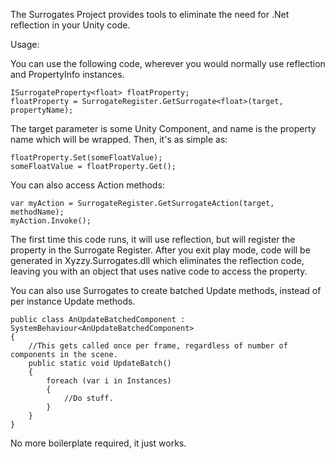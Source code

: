 
The Surrogates Project provides tools to eliminate the need for .Net reflection in your Unity code.


Usage: 

You can use the following code, wherever you would normally use reflection and PropertyInfo instances.

    ISurrogateProperty<float> floatProperty;
    floatProperty = SurrogateRegister.GetSurrogate<float>(target, propertyName);

The target parameter is some Unity Component, and name is the property name which will be wrapped. Then, it's as simple as:

    floatProperty.Set(someFloatValue);
    someFloatValue = floatProperty.Get();

You can also access Action methods:

    var myAction = SurrogateRegister.GetSurrogateAction(target, methodName);
    myAction.Invoke();

The first time this code runs, it will use reflection, but will register the property in the Surrogate Register. After you exit play mode, code will be generated in Xyzzy.Surrogates.dll which eliminates the reflection code, leaving you with an object that uses native code to access the property.

You can also use Surrogates to create batched Update methods, instead of per instance Update methods.

    public class AnUpdateBatchedComponent : SystemBehaviour<AnUpdateBatchedComponent>
    {
        //This gets called once per frame, regardless of number of components in the scene.
        public static void UpdateBatch()
        {
            foreach (var i in Instances)
            {
                //Do stuff.
            }
        }
    }

No more boilerplate required, it just works.


